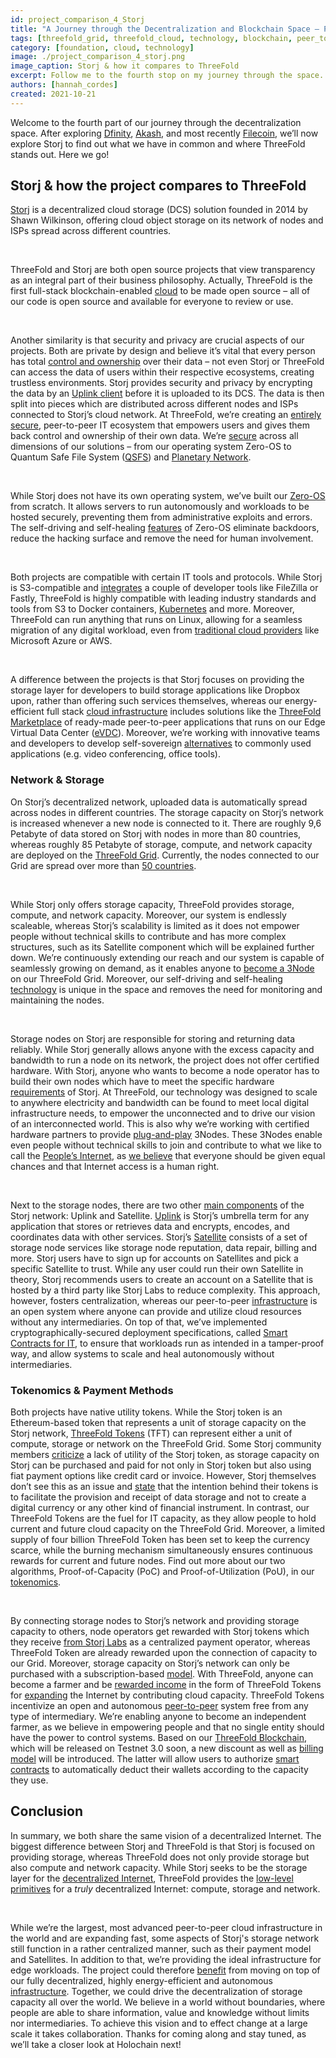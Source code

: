 ```yaml
---
id: project_comparison_4_Storj
title: "A Journey through the Decentralization and Blockchain Space – Part Four: Storj"
tags: [threefold_grid, threefold_cloud, technology, blockchain, peer_to_peer]
category: [foundation, cloud, technology]
image: ./project_comparison_4_storj.png
image_caption: Storj & how it compares to ThreeFold
excerpt: Follow me to the fourth stop on my journey through the space. This time, we’re looking into Storj!
authors: [hannah_cordes]
created: 2021-10-21
---
```


Welcome to the fourth part of our journey through the decentralization space. After exploring [Dfinity](https://threefold.io/blog/post/project_comparison_1_dfinity/), [Akash](https://threefold.io/blog/post/project_comparison_2_akash/), and most recently [Filecoin](https://threefold.io/blog/post/project_comparison_3_filecoin/), we’ll now explore Storj to find out what we have in common and where ThreeFold stands out. Here we go!

## Storj & how the project compares to ThreeFold

[Storj](https://www.storj.io) is a decentralized cloud storage (DCS) solution founded in 2014 by Shawn Wilkinson, offering cloud object storage on its network of nodes and ISPs spread across different countries.

<br/>

ThreeFold and Storj are both open source projects that view transparency as an integral part of their business philosophy. Actually, ThreeFold is the first full-stack blockchain-enabled [cloud](https://cloud.threefold.io/) to be made open source – all of our code is open source and available for everyone to review or use. 

<br/>

Another similarity is that security and privacy are crucial aspects of our projects. Both are private by design and believe it’s vital that every person has total [control and ownership](https://threefold.io/blog/post/threefold_data_sovereignty/) over their data – not even Storj or ThreeFold can access the data of users within their respective ecosystems, creating trustless environments. Storj provides security and privacy by encrypting the data by an [Uplink client](https://docs.storj.io/dcs/concepts/overview) before it is uploaded to its DCS. The data is then split into pieces which are distributed across different nodes and ISPs connected to Storj’s cloud network. At ThreeFold, we’re creating an [entirely secure](https://forum.threefold.io/t/critical-security-updates-for-apple-and-google-underline-need-for-secure-it-ecosystem/1271), peer-to-peer IT ecosystem that empowers users and gives them back control and ownership of their own data. We’re [secure](https://library.threefold.me/info/threefold#/tfgrid/threefold__usp_secure?id=network-security) across all dimensions of our solutions – from our operating system Zero-OS to Quantum Safe File System ([QSFS](https://threefold.io/tech/zdbfs)) and [Planetary Network](https://threefold.io/tech/planetary-network). 

<br/>

While Storj does not have its own operating system, we’ve built our [Zero-OS](https://www2.threefold.io/tech/tech/zero-os) from scratch. It allows servers to run autonomously and workloads to be hosted securely, preventing them from administrative exploits and errors. The self-driving and self-healing [features](https://threefold.io/blog/post/zero_os_blog/) of Zero-OS eliminate backdoors, reduce the hacking surface and remove the need for human involvement.

<br/>

Both projects are compatible with certain IT tools and protocols. While Storj is  S3-compatible and [integrates](https://www.storj.io/integrations) a couple of developer tools like FileZilla or Fastly, ThreeFold is highly compatible with leading industry standards and tools from S3 to Docker containers, [Kubernetes](https://forum.threefold.io/t/grid-utilization-plan-part-one/1157) and more. Moreover, ThreeFold can run anything that runs on Linux, allowing for a seamless migration of any digital workload, even from [traditional cloud providers](https://threefold.io/blog/post/threefold_cloud_vs_centralized_providers_like_aws_azure/) like Microsoft Azure or AWS. 

<br/>

A difference between the projects is that Storj focuses on providing the storage layer for developers to build storage applications like Dropbox upon, rather than offering such services themselves, whereas our energy-efficient full stack [cloud infrastructure](https://cloud.threefold.io/) includes solutions like the [ThreeFold Marketplace](https://threefold.io/marketplace) of ready-made peer-to-peer applications that runs on our Edge Virtual Data Center ([eVDC](https://threefold.io/info/cloud#/cloud__evdc)). Moreover, we’re working with innovative teams and developers to develop self-sovereign [alternatives](https://threefold.io/blog/post/interview_with_jimber/) to commonly used applications (e.g. video conferencing, office tools).

### Network & Storage

On Storj’s decentralized network, uploaded data is automatically spread across nodes in different countries. The storage capacity on Storj’s network is increased whenever a new node is connected to it. There are roughly 9,6 Petabyte of data stored on Storj with nodes in more than 80 countries, whereas roughly 85 Petabyte of storage, compute, and network capacity are deployed on the [ThreeFold Grid](https://threefold.io/grid). Currently, the nodes connected to our Grid are spread over more than [50 countries](https://explorer.grid.tf).

<br/>

While Storj only offers storage capacity, ThreeFold provides storage, compute, and network capacity. Moreover, our system is endlessly scaleable, whereas Storj’s scalability is limited as it does not empower people without technical skills to contribute and has more complex structures, such as its Satellite component which will be explained further down. We’re continuously extending our reach and our system is capable of seamlessly growing on demand, as it enables anyone to [become a 3Node](https://farming.threefold.io/farm) on our ThreeFold Grid. Moreover, our self-driving and self-healing [technology](https://threefold.io/tech) is unique in the space and removes the need for monitoring and maintaining the nodes.

<br/>

Storage nodes on Storj are responsible for storing and returning data reliably. While Storj generally allows anyone with the excess capacity and bandwidth to run a node on its network, the project does not offer certified hardware. With Storj, anyone who wants to become a node operator has to build their own nodes which have to meet the specific hardware [requirements](https://docs.storj.io/node/before-you-begin/prerequisites) of Storj. At ThreeFold, our technology was designed to scale to anywhere electricity and bandwidth can be found to meet local digital infrastructure needs, to empower the unconnected and to drive our vision of an interconnected world. This is also why we’re working with certified hardware partners to provide [plug-and-play](https://shop.threefold.tech/index.php?route=common/home) 3Nodes. These 3Nodes enable even people without technical skills to join and contribute to what we like to call the [People’s Internet](https://threefold.io/blog/post/join_the_peoples_internet/), as [we believe](https://threefold.io/mission) that everyone should be given equal chances and that Internet access is a human right.

<br/>

Next to the storage nodes, there are two other [main components](https://docs.storj.io/dcs/concepts/overview) of the Storj network: Uplink and Satellite. [Uplink](https://docs.storj.io/dcs/concepts/definitions) is Storj’s umbrella term for any application that stores or retrieves data and encrypts, encodes, and coordinates data with other services. Storj’s [Satellite](https://docs.storj.io/dcs/concepts/satellite) consists of a set of storage node services like storage node reputation, data repair, billing and more. Storj users have to sign up for accounts on Satellites and pick a specific Satellite to trust. While any user could run their own Satellite in theory, Storj recommends users to create an account on a Satellite that is hosted by a third party like Storj Labs to reduce complexity. This approach, however, fosters centralization, whereas our peer-to-peer [infrastructure](https://smartereum.com/189750/threefold-is-audaciously-building-a-new-decentralized-internet/) is an open system where anyone can provide and utilize cloud resources without any intermediaries. On top of that, we’ve implemented cryptographically-secured deployment specifications, called [Smart Contracts for IT](https://threefold.io/tech/smart-contract), to ensure that workloads run as intended in a tamper-proof way, and allow systems to scale and heal autonomously without intermediaries.

### Tokenomics & Payment Methods

Both projects have native utility tokens. While the Storj token is an Ethereum-based token that represents a unit of storage capacity on the Storj network, [ThreeFold Tokens](https://threefold.io/tft) (TFT) can represent either a unit of compute, storage or network on the ThreeFold Grid. Some Storj community members [criticize](https://forum.storj.io/t/the-elephant-in-the-room-where-is-the-storj-token-utility/12452) a lack of utility of the Storj token, as storage capacity on Storj can be purchased and paid for not only in Storj token but also using fiat payment options like credit card or invoice. However, Storj themselves don’t see this as an issue and [state](https://www.storj.io/blog/storj-token-balances-and-flows-report-q1-2021) that the intention behind their tokens is to facilitate the provision and receipt of data storage and not to create a digital currency or any other kind of financial instrument. In contrast, our ThreeFold Tokens are the fuel for IT capacity, as they allow people to hold current and future cloud capacity on the ThreeFold Grid. Moreover, a limited supply of four billion ThreeFold Token has been set to keep the currency scarce, while the burning mechanism simultaneously ensures continuous rewards for current and future nodes. Find out more about our two algorithms, Proof-of-Capacity (PoC) and Proof-of-Utilization (PoU), in our [tokenomics](https://library.threefold.me/info/threefold#/tokens/threefold__tokenomics).

<br/>

By connecting storage nodes to Storj’s network and providing storage capacity to others, node operators get rewarded with Storj tokens which they receive [from Storj Labs](https://www.storj.io/blog/storj-token-balances-and-flows-report-q2-2021) as a centralized payment operator, whereas ThreeFold Token are already rewarded upon the connection of capacity to our Grid. Moreover, storage capacity on Storj’s network can only be purchased with a subscription-based [model](https://www.storj.io/pricing). With ThreeFold, anyone can become a farmer and be [rewarded income](https://library.threefold.me/info/threefold#/tfgrid/farming/threefold__farming_reward) in the form of ThreeFold Tokens for [expanding](https://library.threefold.me/info/threefold#/tfgrid/farming/threefold__farming_intro) the Internet by contributing cloud capacity. ThreeFold Tokens incentivize an open and autonomous [peer-to-peer](https://threefold.io/tech/peer-to-peer) system free from any type of intermediary. We’re enabling anyone to become an independent farmer, as we believe in empowering people and that no single entity should have the power to control systems. Based on our [ThreeFold Blockchain](https://threefold.io/tech/tf-chain), which will be released on Testnet 3.0 soon, a new discount as well as [billing model](https://forum.threefold.io/t/introducing-tf-chain-an-updated-billing-model/1277) will be introduced. The latter will allow users to authorize [smart contracts](https://threefold.io/tech/smart-contract) to automatically deduct their wallets according to the capacity they use.

## Conclusion

In summary, we both share the same vision of a decentralized Internet. The biggest difference between Storj and ThreeFold is that Storj is focused on providing storage, whereas ThreeFold does not only provide storage but also compute and network capacity. While Storj seeks to be the storage layer for the [decentralized Internet](https://threefold.io/blog/post/quest_decentralize_internet/), ThreeFold provides the [low-level primitives](https://threefold.io/blog/post/an_intro_to_the_threefold_grid/) for a *truly* decentralized Internet: compute, storage and network. 

<br/>

While we’re the largest, most advanced peer-to-peer cloud infrastructure in the world and are expanding fast, some aspects of Storj's storage network still function in a rather centralized manner, such as their payment model and Satellites. In addition to that, we’re providing the ideal infrastructure for edge workloads. The project could therefore [benefit](https://forum.threefold.io/t/threefold-is-the-substrate-for-decloud/1295) from moving on top of our fully decentralized, highly energy-efficient and autonomous [infrastructure](https://africa.businessinsider.com/local/markets/ambitious-startup-to-disrupt-the-internet-and-cloud/b38rwj4). Together, we could drive the decentralization of storage capacity all over the world. We believe in a world without boundaries, where people are able to share information, value and knowledge without limits nor intermediaries. To achieve this vision and to effect change at a large scale it takes collaboration. Thanks for coming along and stay tuned, as we’ll take a closer look at Holochain next!
